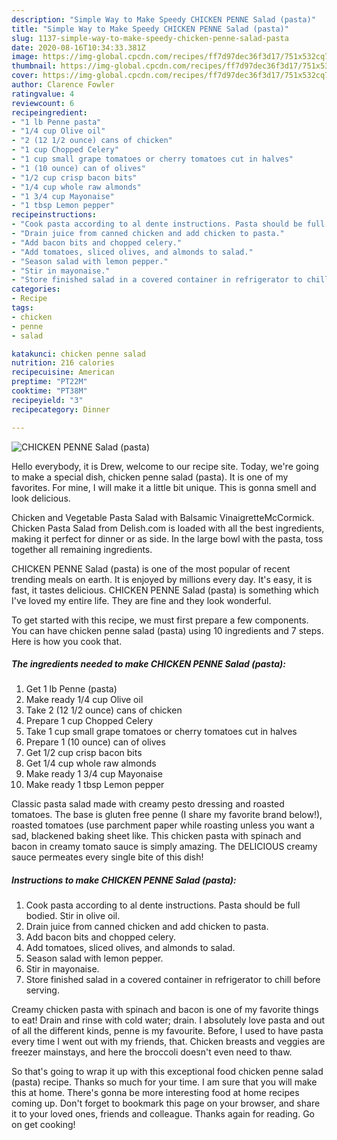 ```yaml
---
description: "Simple Way to Make Speedy CHICKEN PENNE Salad (pasta)"
title: "Simple Way to Make Speedy CHICKEN PENNE Salad (pasta)"
slug: 1137-simple-way-to-make-speedy-chicken-penne-salad-pasta
date: 2020-08-16T10:34:33.381Z
image: https://img-global.cpcdn.com/recipes/ff7d97dec36f3d17/751x532cq70/chicken-penne-salad-pasta-recipe-main-photo.jpg
thumbnail: https://img-global.cpcdn.com/recipes/ff7d97dec36f3d17/751x532cq70/chicken-penne-salad-pasta-recipe-main-photo.jpg
cover: https://img-global.cpcdn.com/recipes/ff7d97dec36f3d17/751x532cq70/chicken-penne-salad-pasta-recipe-main-photo.jpg
author: Clarence Fowler
ratingvalue: 4
reviewcount: 6
recipeingredient:
- "1 lb Penne pasta"
- "1/4 cup Olive oil"
- "2 (12 1/2 ounce) cans of chicken"
- "1 cup Chopped Celery"
- "1 cup small grape tomatoes or cherry tomatoes cut in halves"
- "1 (10 ounce) can of olives"
- "1/2 cup crisp bacon bits"
- "1/4 cup whole raw almonds"
- "1 3/4 cup Mayonaise"
- "1 tbsp Lemon pepper"
recipeinstructions:
- "Cook pasta according to al dente instructions. Pasta should be full bodied. Stir in olive oil."
- "Drain juice from canned chicken and add chicken to pasta."
- "Add bacon bits and chopped celery."
- "Add tomatoes, sliced olives, and almonds to salad."
- "Season salad with lemon pepper."
- "Stir in mayonaise."
- "Store finished salad in a covered container in refrigerator to chill before serving."
categories:
- Recipe
tags:
- chicken
- penne
- salad

katakunci: chicken penne salad 
nutrition: 216 calories
recipecuisine: American
preptime: "PT22M"
cooktime: "PT38M"
recipeyield: "3"
recipecategory: Dinner

---
```



![CHICKEN PENNE Salad (pasta)](https://img-global.cpcdn.com/recipes/ff7d97dec36f3d17/751x532cq70/chicken-penne-salad-pasta-recipe-main-photo.jpg)

Hello everybody, it is Drew, welcome to our recipe site. Today, we're going to make a special dish, chicken penne salad (pasta). It is one of my favorites. For mine, I will make it a little bit unique. This is gonna smell and look delicious.

Chicken and Vegetable Pasta Salad with Balsamic VinaigretteMcCormick. Chicken Pasta Salad from Delish.com is loaded with all the best ingredients, making it perfect for dinner or as side. In the large bowl with the pasta, toss together all remaining ingredients.

CHICKEN PENNE Salad (pasta) is one of the most popular of recent trending meals on earth. It is enjoyed by millions every day. It's easy, it is fast, it tastes delicious. CHICKEN PENNE Salad (pasta) is something which I've loved my entire life. They are fine and they look wonderful.


To get started with this recipe, we must first prepare a few components. You can have chicken penne salad (pasta) using 10 ingredients and 7 steps. Here is how you cook that.

<!--inarticleads1-->

##### The ingredients needed to make CHICKEN PENNE Salad (pasta):

1. Get 1 lb Penne (pasta)
1. Make ready 1/4 cup Olive oil
1. Take 2 (12 1/2 ounce) cans of chicken
1. Prepare 1 cup Chopped Celery
1. Take 1 cup small grape tomatoes or cherry tomatoes cut in halves
1. Prepare 1 (10 ounce) can of olives
1. Get 1/2 cup crisp bacon bits
1. Get 1/4 cup whole raw almonds
1. Make ready 1 3/4 cup Mayonaise
1. Make ready 1 tbsp Lemon pepper


Classic pasta salad made with creamy pesto dressing and roasted tomatoes. The base is gluten free penne (I share my favorite brand below!), roasted tomatoes (use parchment paper while roasting unless you want a sad, blackened baking sheet like. This chicken pasta with spinach and bacon in creamy tomato sauce is simply amazing. The DELICIOUS creamy sauce permeates every single bite of this dish! 

<!--inarticleads2-->

##### Instructions to make CHICKEN PENNE Salad (pasta):

1. Cook pasta according to al dente instructions. Pasta should be full bodied. Stir in olive oil.
1. Drain juice from canned chicken and add chicken to pasta.
1. Add bacon bits and chopped celery.
1. Add tomatoes, sliced olives, and almonds to salad.
1. Season salad with lemon pepper.
1. Stir in mayonaise.
1. Store finished salad in a covered container in refrigerator to chill before serving.


Creamy chicken pasta with spinach and bacon is one of my favorite things to eat! Drain and rinse with cold water; drain. I absolutely love pasta and out of all the different kinds, penne is my favourite. Before, I used to have pasta every time I went out with my friends, that. Chicken breasts and veggies are freezer mainstays, and here the broccoli doesn&#39;t even need to thaw. 

So that's going to wrap it up with this exceptional food chicken penne salad (pasta) recipe. Thanks so much for your time. I am sure that you will make this at home. There's gonna be more interesting food at home recipes coming up. Don't forget to bookmark this page on your browser, and share it to your loved ones, friends and colleague. Thanks again for reading. Go on get cooking!
